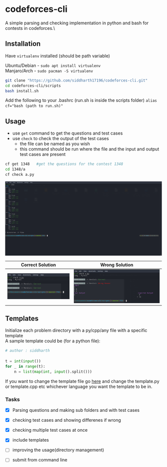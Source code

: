 # codeforces-cli
A simple parsing and checking implementation in python and bash for contests in codeforces.\

## Installation

Have `virtualenv` installed (should be path variable)

Ubuntu/Debian - `sudo apt install virtualenv`\
Manjaro/Arch  - `sudo pacman -S virtualenv`

```bash
git clone "https://github.com/siddharth17196/codeforces-cli.git"
cd codeforces-cli/scripts
bash install.sh

```
Add the following to your .bashrc (run.sh is inside the scripts folder)
`alias cf="bash (path to run.sh)"`

## Usage

- use `get` command to get the questions and test cases
- use `check` to check the output of the test cases
    - the file can be named as you wish
    - this command should be run where the file and the input and output test cases are present
```bash
cf get 1348   #get the questions for the contest 1348
cd 1348/a
cf check a.py
```

![directories](/images/tr.png)


Correct Solution                    | Wrong Solution
----------------                    | --------------
![Correct Solution](/images/cf_wrong.png) | ![Wrong Solution](/images/cf_correct.png)

## Templates

Initialize each problem directory with a py/cpp/any file with a specific template\
A sample template could be (for a python file):
```python
# author : siddharth

t = int(input())
for _ in range(t):
    n = list(map(int, input().split()))
```
If you want to change the template file go [here](/scripts/templates) and change the template.py or template.cpp etc whichever language you want the template to be in.


### Tasks
- [x] Parsing questions and making sub folders and with test cases
- [x] checking test cases and showing differenes if wrong 
- [x] checking multiple test cases at once
- [x] include templates
- [ ] improving the usage(directory management)
- [ ] submit from command line

